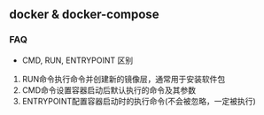 ## docker & docker-compose

### FAQ
* CMD, RUN, ENTRYPOINT 区别
1. RUN命令执行命令并创建新的镜像层，通常用于安装软件包
2. CMD命令设置容器启动后默认执行的命令及其参数
3. ENTRYPOINT配置容器启动时的执行命令(不会被忽略，一定被执行)
